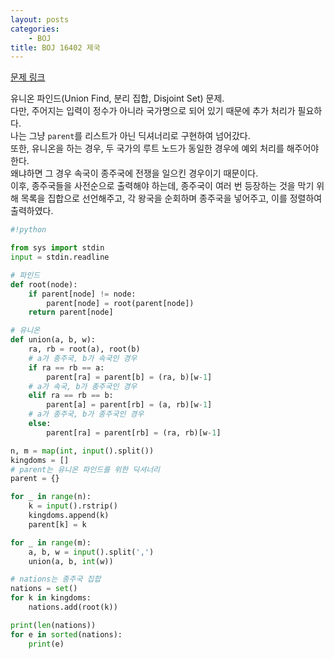 ```yaml
---
layout: posts
categories:
    - BOJ
title: BOJ 16402 제국
---
```


[문제 링크](https://www.acmicpc.net/problem/16402)

유니온 파인드(Union Find, 분리 집합, Disjoint Set) 문제.  
다만, 주어지는 입력이 정수가 아니라 국가명으로 되어 있기 때문에 추가 처리가 필요하다.  
나는 그냥 `parent`를 리스트가 아닌 딕셔너리로 구현하여 넘어갔다.  
또한, 유니온을 하는 경우, 두 국가의 루트 노드가 동일한 경우에 예외 처리를 해주어야 한다.  
왜냐하면 그 경우 속국이 종주국에 전쟁을 일으킨 경우이기 때문이다.  
이후, 종주국들을 사전순으로 출력해야 하는데, 종주국이 여러 번 등장하는 것을 막기 위해 목록을 집합으로 선언해주고, 각 왕국을 순회하며 종주국을 넣어주고, 이를 정렬하여 출력하였다.  


```python
#!python

from sys import stdin
input = stdin.readline

# 파인드
def root(node):
    if parent[node] != node:
        parent[node] = root(parent[node])
    return parent[node]

# 유니온
def union(a, b, w):
    ra, rb = root(a), root(b)
    # a가 종주국, b가 속국인 경우
    if ra == rb == a:
        parent[ra] = parent[b] = (ra, b)[w-1]
    # a가 속국, b가 종주국인 경우
    elif ra == rb == b:
        parent[a] = parent[rb] = (a, rb)[w-1]
    # a가 종주국, b가 종주국인 경우
    else:
        parent[ra] = parent[rb] = (ra, rb)[w-1]

n, m = map(int, input().split())
kingdoms = []
# parent는 유니온 파인드를 위한 딕셔너리
parent = {}

for _ in range(n):
    k = input().rstrip()
    kingdoms.append(k)
    parent[k] = k

for _ in range(m):
    a, b, w = input().split(',')
    union(a, b, int(w))

# nations는 종주국 집합
nations = set()
for k in kingdoms:
    nations.add(root(k))

print(len(nations))
for e in sorted(nations):
    print(e)

```
